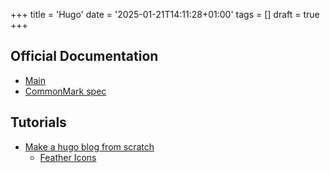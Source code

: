 +++
title = 'Hugo'
date = '2025-01-21T14:11:28+01:00'
tags = []
draft = true
+++

## Official Documentation

*   [Main](http://gohugo.io/)
*   [CommonMark spec](https://spec.commonmark.org/)

## Tutorials

*   [Make a hugo blog from scratch](https://zwbetz.com/make-a-hugo-blog-from-scratch/)
    *   [Feather Icons](https://feathericons.com/)